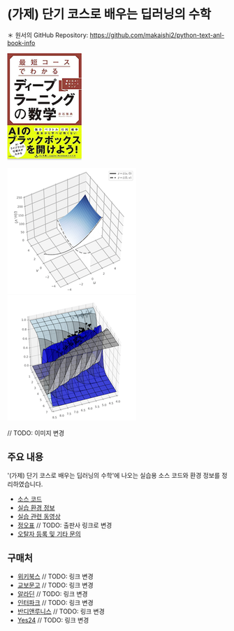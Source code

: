 # (가제) 단기 코스로 배우는 딥러닝의 수학
＊ 원서의 GitHub Repository: https://github.com/makaishi2/python-text-anl-book-info

![표지](images/hyoshi.png)

![fig04-04](images/fig04-04.png) ![fig09-22](images/fig09-22.png) 

// TODO: 이미지 변경

## 주요 내용
'(가제) 단기 코스로 배우는 딥러닝의 수학'에 나오는 실습용 소스 코드와 환경 정보를 정리하였습니다.

* [소스 코드](notebooks.md)
* [실습 환경 정보](notebook-ref.md)
* [실습 관련 동영상](animations.md)
* [정오표](errors.md) // TODO: 출판사 링크로 변경
* [오탈자 등록 및 기타 문의](https://wikibook.co.kr/support/contact/)

## 구매처

* [위키북스](https://www.amazon.co.jp/dp/4296102508/) // TODO: 링크 변경
* [교보문고](https://www.amazon.co.jp/dp/4296102508/) // TODO: 링크 변경
* [알라딘](https://www.amazon.co.jp/dp/4296102508/) // TODO: 링크 변경
* [인터파크](https://www.amazon.co.jp/dp/4296102508/) // TODO: 링크 변경
* [반디앤루니스](https://www.amazon.co.jp/dp/4296102508/) // TODO: 링크 변경
* [Yes24](https://www.amazon.co.jp/dp/4296102508/) // TODO: 링크 변경
